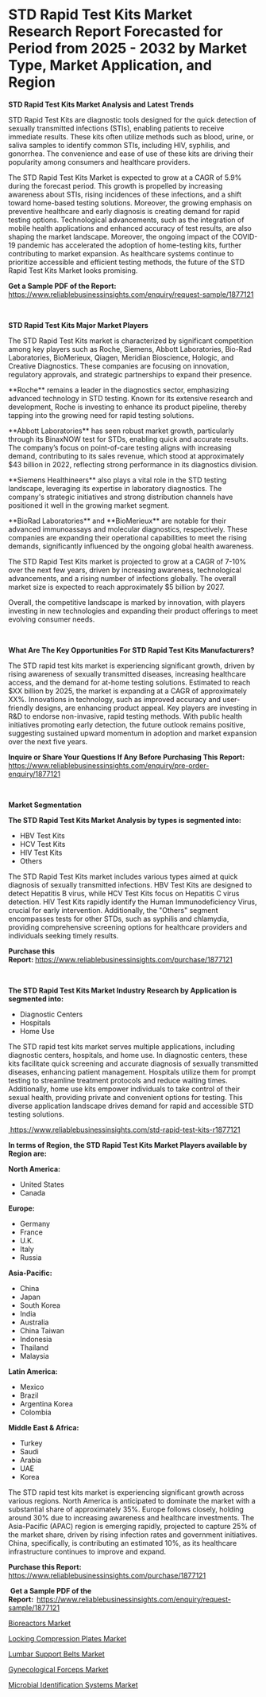 <p><h1>STD Rapid Test Kits Market Research Report Forecasted for Period from 2025 -  2032 by Market Type, Market Application, and Region</h1></p><p><strong>STD Rapid Test Kits Market Analysis and Latest Trends</strong></p>
<p><p>STD Rapid Test Kits are diagnostic tools designed for the quick detection of sexually transmitted infections (STIs), enabling patients to receive immediate results. These kits often utilize methods such as blood, urine, or saliva samples to identify common STIs, including HIV, syphilis, and gonorrhea. The convenience and ease of use of these kits are driving their popularity among consumers and healthcare providers.</p><p>The STD Rapid Test Kits Market is expected to grow at a CAGR of 5.9% during the forecast period. This growth is propelled by increasing awareness about STIs, rising incidences of these infections, and a shift toward home-based testing solutions. Moreover, the growing emphasis on preventive healthcare and early diagnosis is creating demand for rapid testing options. Technological advancements, such as the integration of mobile health applications and enhanced accuracy of test results, are also shaping the market landscape. Moreover, the ongoing impact of the COVID-19 pandemic has accelerated the adoption of home-testing kits, further contributing to market expansion. As healthcare systems continue to prioritize accessible and efficient testing methods, the future of the STD Rapid Test Kits Market looks promising.</p></p>
<p><strong>Get a Sample PDF of the Report:&nbsp;</strong> <a href="https://www.reliablebusinessinsights.com/enquiry/request-sample/1877121?utm_campaign=100&utm_medium=2&utm_source=Github&utm_content=ia&utm_term=04032025&utm_id=std-rapid-test-kits">https://www.reliablebusinessinsights.com/enquiry/request-sample/1877121</a></p>
<p>&nbsp;</p>
<p><strong>STD Rapid Test Kits Major Market Players</strong></p>
<p><p>The STD Rapid Test Kits market is characterized by significant competition among key players such as Roche, Siemens, Abbott Laboratories, Bio-Rad Laboratories, BioMerieux, Qiagen, Meridian Bioscience, Hologic, and Creative Diagnostics. These companies are focusing on innovation, regulatory approvals, and strategic partnerships to expand their presence.</p><p>**Roche** remains a leader in the diagnostics sector, emphasizing advanced technology in STD testing. Known for its extensive research and development, Roche is investing to enhance its product pipeline, thereby tapping into the growing need for rapid testing solutions.</p><p>**Abbott Laboratories** has seen robust market growth, particularly through its BinaxNOW test for STDs, enabling quick and accurate results. The company’s focus on point-of-care testing aligns with increasing demand, contributing to its sales revenue, which stood at approximately $43 billion in 2022, reflecting strong performance in its diagnostics division.</p><p>**Siemens Healthineers** also plays a vital role in the STD testing landscape, leveraging its expertise in laboratory diagnostics. The company's strategic initiatives and strong distribution channels have positioned it well in the growing market segment.</p><p>**BioRad Laboratories** and **BioMerieux** are notable for their advanced immunoassays and molecular diagnostics, respectively. These companies are expanding their operational capabilities to meet the rising demands, significantly influenced by the ongoing global health awareness.</p><p>The STD Rapid Test Kits market is projected to grow at a CAGR of 7-10% over the next few years, driven by increasing awareness, technological advancements, and a rising number of infections globally. The overall market size is expected to reach approximately $5 billion by 2027.</p><p>Overall, the competitive landscape is marked by innovation, with players investing in new technologies and expanding their product offerings to meet evolving consumer needs.</p></p>
<p>&nbsp;</p>
<p><strong>What Are The Key Opportunities For STD Rapid Test Kits Manufacturers?</strong></p>
<p><p>The STD rapid test kits market is experiencing significant growth, driven by rising awareness of sexually transmitted diseases, increasing healthcare access, and the demand for at-home testing solutions. Estimated to reach $XX billion by 2025, the market is expanding at a CAGR of approximately XX%. Innovations in technology, such as improved accuracy and user-friendly designs, are enhancing product appeal. Key players are investing in R&D to endorse non-invasive, rapid testing methods. With public health initiatives promoting early detection, the future outlook remains positive, suggesting sustained upward momentum in adoption and market expansion over the next five years.</p></p>
<p><strong>Inquire or Share Your Questions If Any Before Purchasing This Report:</strong> <a href="https://www.reliablebusinessinsights.com/enquiry/pre-order-enquiry/1877121?utm_campaign=100&utm_medium=2&utm_source=Github&utm_content=ia&utm_term=04032025&utm_id=std-rapid-test-kits">https://www.reliablebusinessinsights.com/enquiry/pre-order-enquiry/1877121</a></p>
<p>&nbsp;</p>
<p><strong>Market Segmentation</strong></p>
<p><strong>The STD Rapid Test Kits Market Analysis by types is segmented into:</strong></p>
<p><ul><li>HBV Test Kits</li><li>HCV Test Kits</li><li>HIV Test Kits</li><li>Others</li></ul></p>
<p><p>The STD Rapid Test Kits market includes various types aimed at quick diagnosis of sexually transmitted infections. HBV Test Kits are designed to detect Hepatitis B virus, while HCV Test Kits focus on Hepatitis C virus detection. HIV Test Kits rapidly identify the Human Immunodeficiency Virus, crucial for early intervention. Additionally, the "Others" segment encompasses tests for other STDs, such as syphilis and chlamydia, providing comprehensive screening options for healthcare providers and individuals seeking timely results.</p></p>
<p><strong>Purchase this Report:&nbsp;</strong><a href="https://www.reliablebusinessinsights.com/purchase/1877121?utm_campaign=100&utm_medium=2&utm_source=Github&utm_content=ia&utm_term=04032025&utm_id=std-rapid-test-kits">https://www.reliablebusinessinsights.com/purchase/1877121</a></p>
<p>&nbsp;</p>
<p><strong>The STD Rapid Test Kits Market Industry Research by Application is segmented into:</strong></p>
<p><ul><li>Diagnostic Centers</li><li>Hospitals</li><li>Home Use</li></ul></p>
<p><p>The STD rapid test kits market serves multiple applications, including diagnostic centers, hospitals, and home use. In diagnostic centers, these kits facilitate quick screening and accurate diagnosis of sexually transmitted diseases, enhancing patient management. Hospitals utilize them for prompt testing to streamline treatment protocols and reduce waiting times. Additionally, home use kits empower individuals to take control of their sexual health, providing private and convenient options for testing. This diverse application landscape drives demand for rapid and accessible STD testing solutions.</p></p>
<p><a href="https://www.reliablebusinessinsights.com/std-rapid-test-kits-r1877121?utm_campaign=100&utm_medium=2&utm_source=Github&utm_content=ia&utm_term=04032025&utm_id=std-rapid-test-kits">&nbsp;https://www.reliablebusinessinsights.com/std-rapid-test-kits-r1877121</a></p>
<p><strong>In terms of Region, the STD Rapid Test Kits Market Players available by Region are:</strong></p>
<p>
    <p> <strong> North America: </strong>
        <ul>
            <li>United States</li>
            <li>Canada</li>
        </ul>
        </p> 
    <p> <strong> Europe: </strong>
        <ul>
            <li>Germany</li>
            <li>France</li>
            <li>U.K.</li>
            <li>Italy</li>
            <li>Russia</li>
        </ul>
        </p> 
    <p> <strong> Asia-Pacific: </strong>
        <ul>
            <li>China</li>
            <li>Japan</li>
            <li>South Korea</li>
            <li>India</li>
            <li>Australia</li>
            <li>China Taiwan</li>
            <li>Indonesia</li>
            <li>Thailand</li>
            <li>Malaysia</li>
        </ul>
        </p> 
    <p> <strong> Latin America: </strong>
        <ul>
            <li>Mexico</li>
            <li>Brazil</li>
            <li>Argentina Korea</li>
            <li>Colombia</li>
        </ul>
        </p> 
    <p> <strong> Middle East & Africa: </strong>
        <ul>
            <li>Turkey</li>
            <li>Saudi</li>
            <li>Arabia</li>
            <li>UAE</li>
            <li>Korea</li>
        </ul>
    </p>
    </p>
<p><p>The STD rapid test kits market is experiencing significant growth across various regions. North America is anticipated to dominate the market with a substantial share of approximately 35%. Europe follows closely, holding around 30% due to increasing awareness and healthcare investments. The Asia-Pacific (APAC) region is emerging rapidly, projected to capture 25% of the market share, driven by rising infection rates and government initiatives. China, specifically, is contributing an estimated 10%, as its healthcare infrastructure continues to improve and expand.</p></p>
<p><strong>Purchase this Report: </strong><a href="https://www.reliablebusinessinsights.com/purchase/1877121?utm_campaign=100&utm_medium=2&utm_source=Github&utm_content=ia&utm_term=04032025&utm_id=std-rapid-test-kits">https://www.reliablebusinessinsights.com/purchase/1877121</a></p>
<p>&nbsp;<strong>Get a Sample PDF of the Report:&nbsp;&nbsp;</strong><a href="https://www.reliablebusinessinsights.com/enquiry/request-sample/1877121?utm_campaign=100&utm_medium=2&utm_source=Github&utm_content=ia&utm_term=04032025&utm_id=std-rapid-test-kits">https://www.reliablebusinessinsights.com/enquiry/request-sample/1877121</a></p>
<p><strong></strong></p>
<p><p><a href="https://github.com/sutrejaron/Market-Research-Report-List-1/blob/main/bioreactors-market.md?utm_campaign=100&utm_medium=2&utm_source=Github&utm_content=ia&utm_term=04032025&utm_id=std-rapid-test-kits">Bioreactors Market</a></p><p><a href="https://github.com/kukolkasimo5/Market-Research-Report-List-1/blob/main/locking-compression-plates-market.md?utm_campaign=100&utm_medium=2&utm_source=Github&utm_content=ia&utm_term=04032025&utm_id=std-rapid-test-kits">Locking Compression Plates Market</a></p><p><a href="https://github.com/mudgeadamsvx/Market-Research-Report-List-1/blob/main/lumbar-support-belts-market.md?utm_campaign=100&utm_medium=2&utm_source=Github&utm_content=ia&utm_term=04032025&utm_id=std-rapid-test-kits">Lumbar Support Belts Market</a></p><p><a href="https://github.com/beyeagamizjp/Market-Research-Report-List-1/blob/main/gynecological-forceps-market.md?utm_campaign=100&utm_medium=2&utm_source=Github&utm_content=ia&utm_term=04032025&utm_id=std-rapid-test-kits">Gynecological Forceps Market</a></p><p><a href="https://github.com/shafriusizi/Market-Research-Report-List-1/blob/main/microbial-identification-systems-market.md?utm_campaign=100&utm_medium=2&utm_source=Github&utm_content=ia&utm_term=04032025&utm_id=std-rapid-test-kits">Microbial Identification Systems Market</a></p></p>
